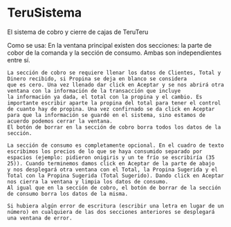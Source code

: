 # TeruSistema

El sistema de cobro y cierre de cajas de TeruTeru

Como se usa:
	En la ventana principal existen dos secciones: la parte de cobor de la comanda y la sección de consumo. Ambas son independientes
	entre sí.
	
	La sección de cobro se requiere llenar los datos de Clientes, Total y Dinero recibido, si Propina se deja en blanco se considera 
	que es cero. Una vez llenado dar click en Aceptar y se nos abrirá otra ventana con la información de la transacción que incluye 
	la información ya dada, el total con la propina y el cambio. Es importante escribir aparte la propina del total para tener el control
	de cuanto hay de propina. Una vez confirnado se da click en Aceptar para que la información se guardé en el sistema, sino estamos de acuerdo podemos cerrar la ventana.
	El botón de borrar en la sección de cobro borra todos los datos de la sección.

	La sección de consumo es completamente opcional. En el cuadro de texto escribimos los precios de lo que se haya consumido separado por
	espacios (ejemplo: pidieron onigiris y un te frío se escribiría (35 25)). Cuando terminemos damos click en Aceptar de la parte de abajo
	y nos desplegará otra ventana con el Total, la Propina Sugerida y el Total con la Propina Sugerida (Total Sugerido). Dando click en Aceptar
	nos cierra la ventana y limpia los datos de consumo.
	Al igual que en la sección de cobro, el botón de borrar de la sección de consumo borra los datos de la misma.

	Si hubiera algún error de escritura (escribir una letra en lugar de un número) en cualquiera de las dos secciones anteriores se desplegará
	una ventana de error.
